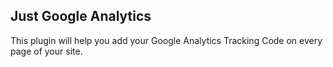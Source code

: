## Just Google Analytics

This plugin will help you add your Google Analytics Tracking Code on every page of your site.